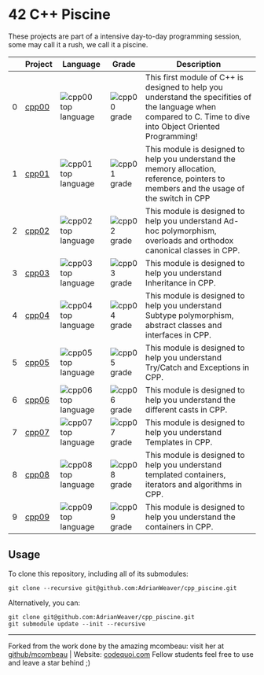# 42 C++ Piscine

These projects are part of a intensive day-to-day programming session, some may call it a rush, we call it a piscine.

|     | Project                                                          | Language                                                                                                                  | Grade                                                                                              | Description                                                                     |
| --- | ---------------------------------------------------------------- | ------------------------------------------------------------------------------------------------------------------------- | -------------------------------------------------------------------------------------------------- | ------------------------------------------------------------------------------- |
| 0   | [cpp00](https://github.com/AdrianWeaver/cpp00)                       | ![cpp00 top language](https://img.shields.io/badge/cpp-100%25-blue)                       | ![cpp00 grade](https://img.shields.io/badge/:-100%25-success?style=flat-square&logo=42)            | This first module of C++ is designed to help you understand the specifities of the language when compared to C. Time to dive into Object Oriented Programming!|
| 1   | [cpp01](https://github.com/AdrianWeaver/cpp01)                       | ![cpp01 top language](https://img.shields.io/badge/cpp-100%25-blue)                       | ![cpp01 grade](https://img.shields.io/badge/:-100%25-success?style=flat-square&logo=42)            | This module is designed to help you understand the memory allocation, reference, pointers to members and the usage of the switch in CPP|
| 2   | [cpp02](https://github.com/AdrianWeaver/cpp02)                       | ![cpp02 top language](https://img.shields.io/badge/cpp-100%25-blue)                       | ![cpp02 grade](https://img.shields.io/badge/:-100%25-success?style=flat-square&logo=42)            | This module is designed to help you understand Ad-hoc polymorphism, overloads and orthodox canonical classes in CPP. |
| 3   | [cpp03](https://github.com/AdrianWeaver/cpp03)                       | ![cpp03 top language](https://img.shields.io/badge/cpp-100%25-blue)                       | ![cpp03 grade](https://img.shields.io/badge/:-100%25-success?style=flat-square&logo=42)            | This module is designed to help you understand Inheritance in CPP. |
| 4   | [cpp04](https://github.com/AdrianWeaver/cpp04)                       | ![cpp04 top language](https://img.shields.io/badge/cpp-100%25-blue)                       | ![cpp04 grade](https://img.shields.io/badge/:-100%25-success?style=flat-square&logo=42)            | This module is designed to help you understand Subtype polymorphism, abstract classes and interfaces in CPP. |
| 5   | [cpp05](https://github.com/AdrianWeaver/cpp05)                       | ![cpp05 top language](https://img.shields.io/badge/cpp-100%25-blue)                       | ![cpp05 grade](https://img.shields.io/badge/:-100%25-success?style=flat-square&logo=42)            | This module is designed to help you understand Try/Catch and Exceptions in CPP. |
| 6   | [cpp06](https://github.com/AdrianWeaver/cpp06)                       | ![cpp06 top language](https://img.shields.io/badge/cpp-100%25-blue)                       | ![cpp06 grade](https://img.shields.io/badge/:-100%25-success?style=flat-square&logo=42)            | This module is designed to help you understand the different casts in CPP. |
| 7   | [cpp07](https://github.com/AdrianWeaver/cpp07)                       | ![cpp07 top language](https://img.shields.io/badge/cpp-100%25-blue)                       | ![cpp07 grade](https://img.shields.io/badge/:-100%25-success?style=flat-square&logo=42)            | This module is designed to help you understand Templates in CPP. |
| 8   | [cpp08](https://github.com/AdrianWeaver/cpp08)                       | ![cpp08 top language](https://img.shields.io/badge/cpp-100%25-blue)                       | ![cpp08 grade](https://img.shields.io/badge/:-100%25-success?style=flat-square&logo=42)            | This module is designed to help you understand templated containers, iterators and algorithms in CPP. |
| 9   | [cpp09](https://github.com/AdrianWeaver/cpp09)                       | ![cpp09 top language](https://img.shields.io/badge/private-red)                       | ![cpp09 grade](https://img.shields.io/badge/:-100%25-success?style=flat-square&logo=42)            | This module is designed to help you understand the containers in CPP. |

## Usage

To clone this repository, including all of its submodules:

```shell
git clone --recursive git@github.com:AdrianWeaver/cpp_piscine.git
```

Alternatively, you can:

```shell
git clone git@github.com:AdrianWeaver/cpp_piscine.git
git submodule update --init --recursive
```

---

Forked from the work done by the amazing mcombeau: visit her at [github/mcombeau](https://github.com/mcombeau) |  Website: [codequoi.com](https://www.codequoi.com)
Fellow students feel free to use and leave a star behind ;)
